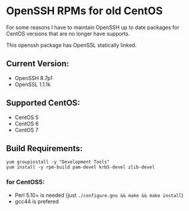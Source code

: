 # OpenSSH RPMs for old CentOS

For some reasons I have to maintain OpenSSH up to date packages for CentOS versions that are no longer have supports.

This openssh package has OpenSSL statically linked.

## Current Version:

- OpenSSH 8.7p1
- OpenSSL 1.1.1k

## Supported CentOS:

- CentOS 5
- CentOS 6
- CentOS 7

## Build Requirements:

```
yum groupinstall -y "Development Tools"
yum install -y rpm-build pam-devel krb5-devel zlib-devel
```

### for CentOS5:

- Perl 5.10+ is needed (just `./configure.gnu && make && make install`)
- gcc44 is prefered


